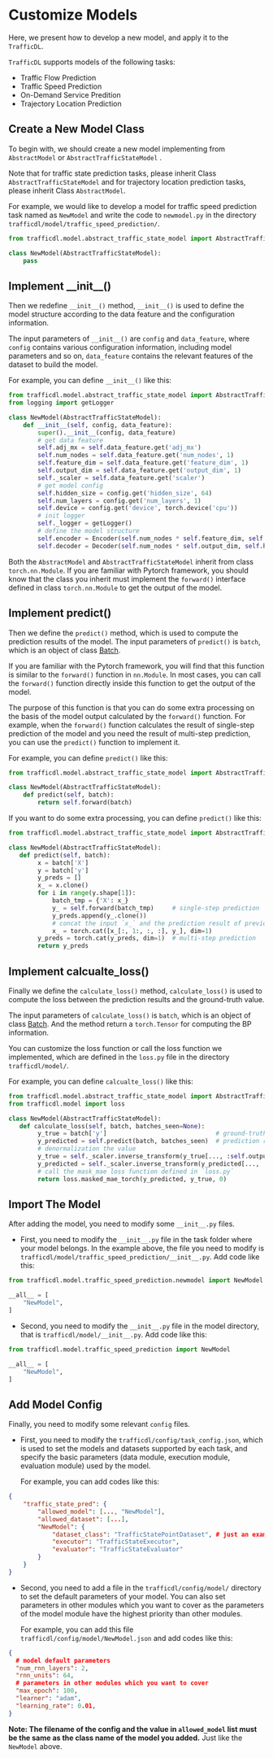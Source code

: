 # Customize Models

Here, we present how to develop a new model, and apply it to the `TrafficDL`.

`TrafficDL` supports models of the following tasks:

-  Traffic Flow Prediction
-  Traffic Speed Prediction
-  On-Demand Service Predition
-  Trajectory Location Prediction

## Create a New Model Class

To begin with, we should create a new model implementing from `AbstractModel` or `AbstractTrafficStateModel` . 

Note that for traffic state prediction tasks, please inherit Class `AbstractTrafficStateModel` and for trajectory location prediction tasks, please inherit Class `AbstractModel`.

For example, we would like to develop a model for traffic speed prediction task named as `NewModel` and write the code to `newmodel.py` in the directory `trafficdl/model/traffic_speed_prediction/`.

```python
from trafficdl.model.abstract_traffic_state_model import AbstractTrafficStateModel

class NewModel(AbstractTrafficStateModel):
    pass
```

## Implement \_\_init\_\_()

Then we redefine `__init__()` method, `__init__()` is used to define the model structure according to the data feature and the configuration information.

The input parameters of  `__init__()` are `config` and `data_feature`, where `config` contains various configuration information, including model parameters and so on, `data_feature` contains the relevant features of the dataset to build the model.

For example, you can define `__init__()` like this:

```python
from trafficdl.model.abstract_traffic_state_model import AbstractTrafficStateModel
from logging import getLogger

class NewModel(AbstractTrafficStateModel):
    def __init__(self, config, data_feature):
        super().__init__(config, data_feature)
        # get data feature
        self.adj_mx = self.data_feature.get('adj_mx')
        self.num_nodes = self.data_feature.get('num_nodes', 1)
        self.feature_dim = self.data_feature.get('feature_dim', 1)
        self.output_dim = self.data_feature.get('output_dim', 1)
        self._scaler = self.data_feature.get('scaler')
		# get model config
        self.hidden_size = config.get('hidden_size', 64)
        self.num_layers = config.get('num_layers', 1)
        self.device = config.get('device', torch.device('cpu'))
        # init logger
        self._logger = getLogger()
        # define the model structure
        self.encoder = Encoder(self.num_nodes * self.feature_dim, self.hidden_size, self.num_layers)
        self.decoder = Decoder(self.num_nodes * self.output_dim, self.hidden_size, self.num_layers)
```

Both the  `AbstractModel` and `AbstractTrafficStateModel`  inherit from class `torch.nn.Module`. If you are familiar with Pytorch framework, you should know that the class you inherit must implement the `forward()`  interface defined in class `torch.nn.Module` to get the output of the model.

## Implement predict()

Then we define the `predict()` method, which is used to compute the prediction results of the model. The input parameters of  `predict()` is `batch`, which is an object of class [Batch](../user_guide/data/batch.md). 

If you are familiar with the Pytorch framework, you will find that this function is similar to the `forward()` function in `nn.Module`.  In most cases, you can call the `forward()` function directly inside this function to get the output of the model. 

The purpose of this function is that you can do some extra processing on the basis of the model output calculated by the `forward()` function. For example, when the `forward()`  function calculates the result of single-step prediction of the model and you need the result of multi-step prediction, you can use the `predict()` function to implement it.

For example, you can define `predict()` like this:

```python
from trafficdl.model.abstract_traffic_state_model import AbstractTrafficStateModel

class NewModel(AbstractTrafficStateModel):
    def predict(self, batch):
        return self.forward(batch)
```

If you want to do some extra processing, you can define `predict()` like this:

```python
from trafficdl.model.abstract_traffic_state_model import AbstractTrafficStateModel

class NewModel(AbstractTrafficStateModel):
   def predict(self, batch):
        x = batch['X']
        y = batch['y']
        y_preds = []
        x_ = x.clone()
        for i in range(y.shape[1]):
            batch_tmp = {'X': x_}
            y_ = self.forward(batch_tmp)     # single-step prediction
            y_preds.append(y_.clone())
            # concat the input `x_` and the prediction result of previous timestep
            x_ = torch.cat([x_[:, 1:, :, :], y_], dim=1)
        y_preds = torch.cat(y_preds, dim=1)  # multi-step prediction
        return y_preds
```

## Implement calcualte_loss()

Finally we define the `calculate_loss()` method, `calculate_loss()` is used to compute the loss between the prediction results and the ground-truth value. 

The input parameters of  `calculate_loss()` is `batch`, which is an object of class [Batch](../user_guide/data/batch.md). And the method return a `torch.Tensor` for computing the BP information.

You can customize the loss function or call the loss function we implemented, which are defined in the `loss.py` file in the directory `trafficdl/model/`.

For example, you can define `calcualte_loss()` like this:

```python
from trafficdl.model.abstract_traffic_state_model import AbstractTrafficStateModel
from trafficdl.model import loss

class NewModel(AbstractTrafficStateModel):
   def calculate_loss(self, batch, batches_seen=None):
        y_true = batch['y']                              # ground-truth value
        y_predicted = self.predict(batch, batches_seen)  # prediction results
        # denormalization the value
        y_true = self._scaler.inverse_transform(y_true[..., :self.output_dim])
        y_predicted = self._scaler.inverse_transform(y_predicted[..., :self.output_dim])
        # call the mask_mae loss function defined in `loss.py` 
        return loss.masked_mae_torch(y_predicted, y_true, 0)
```

## Import The Model

After adding the model, you need to modify some `__init__.py` files.

- First, you need to modify the `__init__.py` file in the task folder where your model belongs. In the example above, the file you need to modify is `trafficdl/model/traffic_speed_prediction/__init__.py`. Add code like this:

```python
from trafficdl.model.traffic_speed_prediction.newmodel import NewModel

__all__ = [
    "NewModel",
]
```

- Second, you need to modify the `__init__.py` file in the model directory, that is `trafficdl/model/__init__.py`. Add code like this:

```python
from trafficdl.model.traffic_speed_prediction import NewModel

__all__ = [
    "NewModel",
]
```

## Add Model Config

Finally, you need to modify some relevant `config` files.

- First, you need to modify the `trafficdl/config/task_config.json`, which is used to set the models and datasets supported by each task, and specify the basic parameters (data module, execution module, evaluation module) used by the model. 

  For example, you can add codes like this:

```json
{
    "traffic_state_pred": {
        "allowed_model": [..., "NewModel"],
        "allowed_dataset": [...],
        "NewModel": {
            "dataset_class": "TrafficStatePointDataset", # just an example, you can change the value.
            "executor": "TrafficStateExecutor",
            "evaluator": "TrafficStateEvaluator"
        }
    }
}
```

- Second, you need to add a file in the `trafficdl/config/model/` directory to set the default parameters of your model. You can also set parameters in other modules which you want to cover as the parameters of the model module have the highest priority than other modules. 

  For example, you can add this file `trafficdl/config/model/NewModel.json` and add codes like this:

```json
{
  # model default parameters 
  "num_rnn_layers": 2,
  "rnn_units": 64,
  # parameters in other modules which you want to cover
  "max_epoch": 100,
  "learner": "adam",
  "learning_rate": 0.01,
}
```

**Note: The filename of the config and the value in `allowed_model` list must be the same as the class name of the model you added.** Just like the `NewModel` above.

